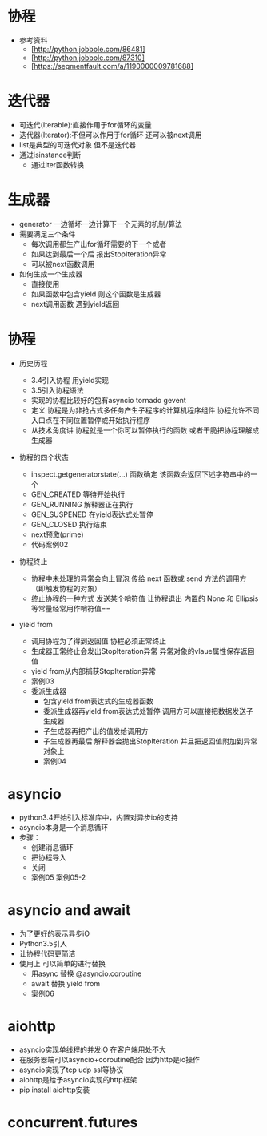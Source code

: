 # 协程
- 参考资料
    - [http://python.jobbole.com/86481]
    - [http://python.jobbole.com/87310]
    - [https://segmentfault.com/a/1190000009781688]
    
# 迭代器
- 可迭代(Iterable):直接作用于for循环的变量
- 迭代器(Iterator):不但可以作用于for循环 还可以被next调用
- list是典型的可迭代对象 但不是迭代器
- 通过isinstance判断
    - 通过iter函数转换
    
# 生成器
- generator 一边循坏一边计算下一个元素的机制/算法
- 需要满足三个条件
    - 每次调用都生产出for循坏需要的下一个或者
    - 如果达到最后一个后 报出StopIteration异常
    - 可以被next函数调用
- 如何生成一个生成器
    - 直接使用
    - 如果函数中包含yield 则这个函数是生成器
    - next调用函数 遇到yield返回  
    
# 协程
- 历史历程
    - 3.4引入协程 用yield实现
    - 3.5引入协程语法
    - 实现的协程比较好的包有asyncio tornado gevent
    - 定义 协程是为非抢占式多任务产生子程序的计算机程序组件 协程允许不同入口点在不同位置暂停或开始执行程序
    - 从技术角度讲 协程就是一个你可以暂停执行的函数 或者干脆把协程理解成生成器          
     
- 协程的四个状态
    - inspect.getgeneratorstate(...) 函数确定 该函数会返回下述字符串中的一个
    - GEN_CREATED   等待开始执行
    - GEN_RUNNING   解释器正在执行
    - GEN_SUSPENED  在yield表达式处暂停
    - GEN_CLOSED    执行结束
    - next预激(prime)
    - 代码案例02
- 协程终止
    - 协程中未处理的异常会向上冒泡 传给 next 函数或 send 方法的调用方（即触发协程的对象）
    - 终止协程的一种方式 发送某个哨符值 让协程退出 内置的 None 和 Ellipsis 等常量经常用作哨符值==
    
- yield from
    - 调用协程为了得到返回值 协程必须正常终止
    - 生成器正常终止会发出StopIteration异常 异常对象的vlaue属性保存返回值
    - yield from从内部捕获StopIteration异常
    - 案例03
    - 委派生成器
        - 包含yield from表达式的生成器函数
        - 委派生成器再yield from表达式处暂停 调用方可以直接把数据发送子生成器
        - 子生成器再把产出的值发给调用方
        - 子生成器再最后 解释器会抛出StopIteration 并且把返回值附加到异常对象上
        - 案例04          
    
# asyncio
- python3.4开始引入标准库中，内置对异步io的支持
- asyncio本身是一个消息循环
- 步骤：
    - 创建消息循环
    - 把协程导入
    - 关闭
    - 案例05 案例05-2
    
# asyncio and await
- 为了更好的表示异步iO
- Python3.5引入
- 让协程代码更简洁
- 使用上 可以简单的进行替换
    - 用async 替换 @asyncio.coroutine
    - await 替换 yield from
    - 案例06 
    
# aiohttp
- asyncio实现单线程的并发iO 在客户端用处不大
- 在服务器端可以asyncio+coroutine配合 因为http是io操作
- asyncio实现了tcp udp ssl等协议
- aiohttp是给予asyncio实现的http框架
- pip install aiohttp安装

# concurrent.futures